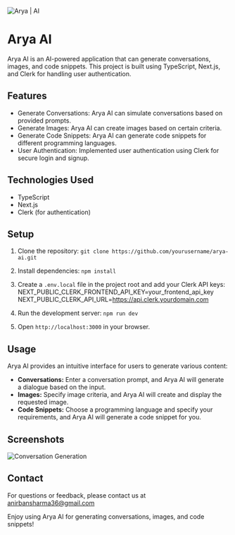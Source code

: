 ![Arya | AI](https://image-links.vercel.app/Images/arya-ai.jpg)
# Arya AI
Arya AI is an AI-powered application that can generate conversations, images, and code snippets. This project is built using TypeScript, Next.js, and Clerk for handling user authentication.

## Features

- Generate Conversations: Arya AI can simulate conversations based on provided prompts.
- Generate Images: Arya AI can create images based on certain criteria.
- Generate Code Snippets: Arya AI can generate code snippets for different programming languages.
- User Authentication: Implemented user authentication using Clerk for secure login and signup.

## Technologies Used

- TypeScript
- Next.js
- Clerk (for authentication)

## Setup

1. Clone the repository: `git clone https://github.com/yourusername/arya-ai.git`
2. Install dependencies: `npm install`
3. Create a `.env.local` file in the project root and add your Clerk API keys:
 NEXT_PUBLIC_CLERK_FRONTEND_API_KEY=your_frontend_api_key
 NEXT_PUBLIC_CLERK_API_URL=https://api.clerk.yourdomain.com

4. Run the development server: `npm run dev`
5. Open `http://localhost:3000` in your browser.

## Usage

Arya AI provides an intuitive interface for users to generate various content:

- **Conversations:** Enter a conversation prompt, and Arya AI will generate a dialogue based on the input.
- **Images:** Specify image criteria, and Arya AI will create and display the requested image.
- **Code Snippets:** Choose a programming language and specify your requirements, and Arya AI will generate a code snippet for you.

## Screenshots

![Conversation Generation](https://image-links.vercel.app/Images/arya-ai2.jpg)


## Contact

For questions or feedback, please contact us at anirbansharma36@gmail.com

Enjoy using Arya AI for generating conversations, images, and code snippets!

